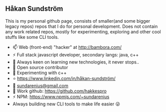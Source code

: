 ## Håkan Sundström
This is my personal github page, consists of smaller(and some bigger legacy repos) repos that I do for personal development. Does not contain any work related repos, mostly for experimenting, exploring and other cool stuffs like some CLI tools.

- 📫 Web (front-end) "hacker" at http://bambora.com/
- ⚡ Full stack javascript developer, secondary langs: java, c++
- 🔭 Always keen on learning new technologies, it never stops..
- 🌱 Open source contributor
- :school: Experimenting with c++
- :star: https://www.linkedin.com/in/håkan-sundström/
- :email: sundarenius@gmail.com
- :necktie: Work github: https://github.com/hakkespro
- :zap: NPM: https://www.npmjs.com/~sundarenius
- Always building new CLI tools to make life easier :stuck_out_tongue_winking_eye:
